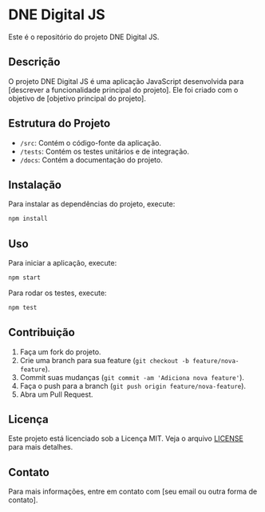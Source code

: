 # DNE Digital JS

Este é o repositório do projeto DNE Digital JS.

## Descrição

O projeto DNE Digital JS é uma aplicação JavaScript desenvolvida para [descrever a funcionalidade principal do projeto]. Ele foi criado com o objetivo de [objetivo principal do projeto].

## Estrutura do Projeto

- `/src`: Contém o código-fonte da aplicação.
- `/tests`: Contém os testes unitários e de integração.
- `/docs`: Contém a documentação do projeto.

## Instalação

Para instalar as dependências do projeto, execute:

```bash
npm install
```

## Uso

Para iniciar a aplicação, execute:

```bash
npm start
```

Para rodar os testes, execute:

```bash
npm test
```

## Contribuição

1. Faça um fork do projeto.
2. Crie uma branch para sua feature (`git checkout -b feature/nova-feature`).
3. Commit suas mudanças (`git commit -am 'Adiciona nova feature'`).
4. Faça o push para a branch (`git push origin feature/nova-feature`).
5. Abra um Pull Request.

## Licença

Este projeto está licenciado sob a Licença MIT. Veja o arquivo [LICENSE](LICENSE) para mais detalhes.

## Contato

Para mais informações, entre em contato com [seu email ou outra forma de contato].
